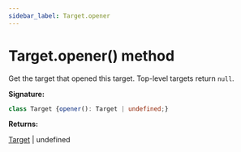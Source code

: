 ```yaml
---
sidebar_label: Target.opener
---
```

# Target.opener() method

Get the target that opened this target. Top-level targets return `null`.

**Signature:**

```typescript
class Target {opener(): Target | undefined;}
```
**Returns:**

[Target](./puppeteer.target.md) \| undefined


